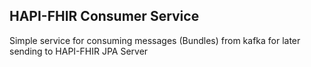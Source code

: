 ## HAPI-FHIR Consumer Service

Simple service for consuming messages (Bundles) from kafka for later sending to HAPI-FHIR JPA Server
